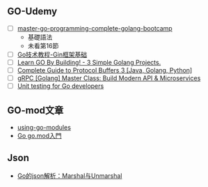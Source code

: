 ## GO-Udemy
*  [ ] [master-go-programming-complete-golang-bootcamp](https://www.udemy.com/course/master-go-programming-complete-golang-bootcamp/)
    *  基礎語法
    *  未看第16節
*  [ ] [Go技术教程-Gin框架基础](https://www.udemy.com/course/golang-gin/)
*  [ ] [Learn GO By Building! - 3 Simple Golang Projects.](https://www.udemy.com/course/build-3-simple-golang-projects/)
*  [ ] [Complete Guide to Protocol Buffers 3 [Java, Golang, Python]](https://www.udemy.com/course/protocol-buffers/)
*  [ ] [gRPC [Golang] Master Class: Build Modern API & Microservices](https://www.udemy.com/course/grpc-golang/)
*  [ ] [Unit testing for Go developers](https://www.udemy.com/course/unit-testing-go-developers/)

## GO-mod文章
* [using-go-modules](https://go.dev/blog/using-go-modules)
* [Go go.mod入門](https://tw511.com/a/01/30983.html)


## Json
* [Go的json解析：Marshal与Unmarshal](https://blog.csdn.net/zxy_666/article/details/80173288)
